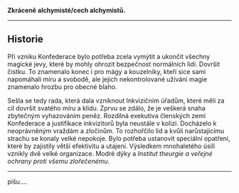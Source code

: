 **Zkráceně alchymisté/cech alchymistů.** 

---
## Historie
Při vzniku Konfederace bylo potřeba zcela vymýtit a ukončit všechny magické jevy, které by mohly ohrozit bezpečnost normálních lidí. Dovršit čistku. To znamenalo konec i pro mágy a kouzelníky, kteří sice sami napomáhali míru a svobodě, ale jejich nekontrolované užívání magie znamenalo hrozbu pro obecné blaho. 

Sešla se tedy rada, která dala vzniknout Inkvizičním úřadům, které měli za cíl dovršit svatého míru a klidu. Zprvu se zdálo, že je veškerá snaha zbytečným vyhazováním peněz. Rozdílná exekutiva členských zemí Konfederace a justifikace inkvizitorů byla neustále v kolizi. Docházelo k neoprávněným vraždám a zločinům. To rozhořčilo lid a kvůli narůstajícímu strachu se konaly velké nepokoje. Bylo potřeba ustanovit speciální opatření, které by zajistily větší efektivitu a utajení.
Výsledkem mnohaletého úsilí vznikly dvě velké organizace. Modré dýky a *Institut theurgie a veřejné ochrany proti všemu zlořečenému*.

---

píšu....
